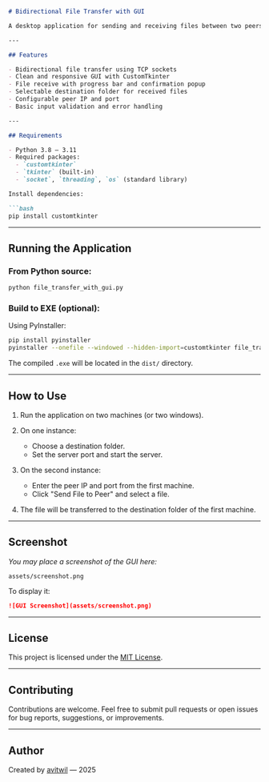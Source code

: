 

````markdown
# Bidirectional File Transfer with GUI

A desktop application for sending and receiving files between two peers over a network, using a clean and modern GUI built with `customtkinter`.

---

## Features

- Bidirectional file transfer using TCP sockets
- Clean and responsive GUI with CustomTkinter
- File receive with progress bar and confirmation popup
- Selectable destination folder for received files
- Configurable peer IP and port
- Basic input validation and error handling

---

## Requirements

- Python 3.8 – 3.11
- Required packages:
  - `customtkinter`
  - `tkinter` (built-in)
  - `socket`, `threading`, `os` (standard library)

Install dependencies:

```bash
pip install customtkinter
````

---

## Running the Application

### From Python source:

```bash
python file_transfer_with_gui.py
```

### Build to EXE (optional):

Using PyInstaller:

```bash
pip install pyinstaller
pyinstaller --onefile --windowed --hidden-import=customtkinter file_transfer_with_gui.py
```

The compiled `.exe` will be located in the `dist/` directory.

---

## How to Use

1. Run the application on two machines (or two windows).
2. On one instance:

   * Choose a destination folder.
   * Set the server port and start the server.
3. On the second instance:

   * Enter the peer IP and port from the first machine.
   * Click "Send File to Peer" and select a file.
4. The file will be transferred to the destination folder of the first machine.

---

## Screenshot

*You may place a screenshot of the GUI here:*

```
assets/screenshot.png
```

To display it:

```markdown
![GUI Screenshot](assets/screenshot.png)
```

---

## License

This project is licensed under the [MIT License](LICENSE).

---

## Contributing

Contributions are welcome. Feel free to submit pull requests or open issues for bug reports, suggestions, or improvements.

---

## Author

Created by [avitwil](https://github.com/avitwil) — 2025

```


